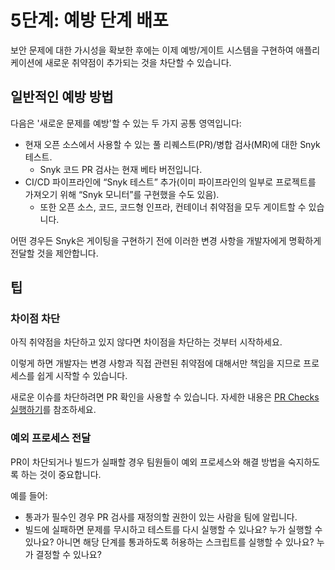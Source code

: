 # 5단계: 예방 단계 배포

보안 문제에 대한 가시성을 확보한 후에는 이제 예방/게이트 시스템을 구현하여 애플리케이션에 새로운 취약점이 추가되는 것을 차단할 수 있습니다.

## 일반적인 예방 방법

다음은 '새로운 문제를 예방'할 수 있는 두 가지 공통 영역입니다:

* 현재 오픈 소스에서 사용할 수 있는 풀 리퀘스트(PR)/병합 검사(MR)에 대한 Snyk 테스트.
  * Snyk 코드 PR 검사는 현재 베타 버전입니다.
* CI/CD 파이프라인에 “Snyk 테스트” 추가(이미 파이프라인의 일부로 프로젝트를 가져오기 위해 “Snyk 모니터”를 구현했을 수도 있음).
  * 또한 오픈 소스, 코드, 코드형 인프라, 컨테이너 취약점을 모두 게이트할 수 있습니다.

어떤 경우든 Snyk은 게이팅을 구현하기 전에 이러한 변경 사항을 개발자에게 명확하게 전달할 것을 제안합니다.

## 팁

### 차이점 차단

아직 취약점을 차단하고 있지 않다면 차이점을 차단하는 것부터 시작하세요.

이렇게 하면 개발자는 변경 사항과 직접 관련된 취약점에 대해서만 책임을 지므로 프로세스를 쉽게 시작할 수 있습니다.

새로운 이슈를 차단하려면 PR 확인을 사용할 수 있습니다. 자세한 내용은 [PR Checks 실행하기](../../../scan-with-snyk/run-pr-checks/)를 참조하세요.

### 예외 프로세스 전달

PR이 차단되거나 빌드가 실패할 경우 팀원들이 예외 프로세스와 해결 방법을 숙지하도록 하는 것이 중요합니다.

예를 들어:

* 통과가 필수인 경우 PR 검사를 재정의할 권한이 있는 사람을 팀에 알립니다.
* 빌드에 실패하면 문제를 무시하고 테스트를 다시 실행할 수 있나요? 누가 실행할 수 있나요? 아니면 해당 단계를 통과하도록 허용하는 스크립트를 실행할 수 있나요? 누가 결정할 수 있나요?
